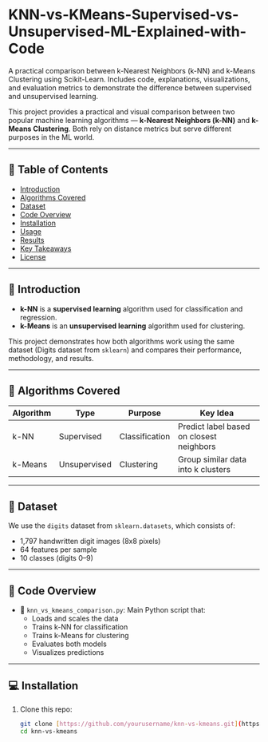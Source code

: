 # KNN-vs-KMeans-Supervised-vs-Unsupervised-ML-Explained-with-Code
A practical comparison between k-Nearest Neighbors (k-NN) and k-Means Clustering using Scikit-Learn. Includes code, explanations, visualizations, and evaluation metrics to demonstrate the difference between supervised and unsupervised learning.

This project provides a practical and visual comparison between two popular machine learning algorithms — **k-Nearest Neighbors (k-NN)** and **k-Means Clustering**. Both rely on distance metrics but serve different purposes in the ML world.

---

## 📌 Table of Contents

- [Introduction](#introduction)
- [Algorithms Covered](#algorithms-covered)
- [Dataset](#dataset)
- [Code Overview](#code-overview)
- [Installation](#installation)
- [Usage](#usage)
- [Results](#results)
- [Key Takeaways](#key-takeaways)
- [License](#license)

---

## 🧠 Introduction

- **k-NN** is a **supervised learning** algorithm used for classification and regression.
- **k-Means** is an **unsupervised learning** algorithm used for clustering.

This project demonstrates how both algorithms work using the same dataset (Digits dataset from `sklearn`) and compares their performance, methodology, and results.

---

## 📘 Algorithms Covered

| Algorithm   | Type              | Purpose            | Key Idea                                   |
|-------------|-------------------|--------------------|--------------------------------------------|
| k-NN        | Supervised        | Classification     | Predict label based on closest neighbors   |
| k-Means     | Unsupervised      | Clustering         | Group similar data into k clusters         |

---

## 📂 Dataset

We use the `digits` dataset from `sklearn.datasets`, which consists of:
- 1,797 handwritten digit images (8x8 pixels)
- 64 features per sample
- 10 classes (digits 0–9)

---

## 🧾 Code Overview

- 📁 `knn_vs_kmeans_comparison.py`: Main Python script that:
  - Loads and scales the data
  - Trains k-NN for classification
  - Trains k-Means for clustering
  - Evaluates both models
  - Visualizes predictions

---

## 💻 Installation

1. Clone this repo:
   ```bash
   git clone [https://github.com/yourusername/knn-vs-kmeans.git](https://github.com/Shuaibiqbal/KNN-vs-KMeans-Supervised-vs-Unsupervised-ML-Explained-with-Code
   cd knn-vs-kmeans
